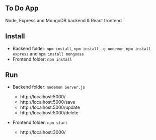 ## To Do App

Node, Express and MongoDB backend & React frontend

## Install

+ Backend folder: `npm install`, `npm install -g nodemon`, `npm install express` and `npm install mongoose`
+ Frontend folder: `npm install`

## Run

+ Backend folder: `nodemon Server.js`

  + http://localhost:5000/
  + http://localhost:5000/save
  + http://localhost:5000/update
  + http://localhost:5000/delete

+ Frontend folder: `npm start`

  + http://localhost:3000/
